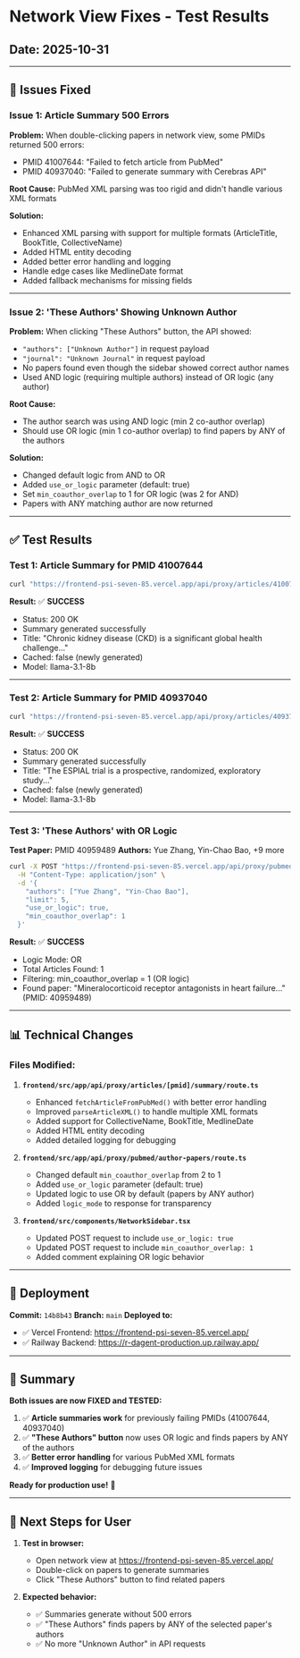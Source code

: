 # Network View Fixes - Test Results

## Date: 2025-10-31

---

## 🎯 Issues Fixed

### **Issue 1: Article Summary 500 Errors**
**Problem:** When double-clicking papers in network view, some PMIDs returned 500 errors:
- PMID 41007644: "Failed to fetch article from PubMed"
- PMID 40937040: "Failed to generate summary with Cerebras API"

**Root Cause:** PubMed XML parsing was too rigid and didn't handle various XML formats

**Solution:**
- Enhanced XML parsing with support for multiple formats (ArticleTitle, BookTitle, CollectiveName)
- Added HTML entity decoding
- Added better error handling and logging
- Handle edge cases like MedlineDate format
- Added fallback mechanisms for missing fields

---

### **Issue 2: 'These Authors' Showing Unknown Author**
**Problem:** When clicking "These Authors" button, the API showed:
- `"authors": ["Unknown Author"]` in request payload
- `"journal": "Unknown Journal"` in request payload
- No papers found even though the sidebar showed correct author names
- Used AND logic (requiring multiple authors) instead of OR logic (any author)

**Root Cause:** 
- The author search was using AND logic (min 2 co-author overlap)
- Should use OR logic (min 1 co-author overlap) to find papers by ANY of the authors

**Solution:**
- Changed default logic from AND to OR
- Added `use_or_logic` parameter (default: true)
- Set `min_coauthor_overlap` to 1 for OR logic (was 2 for AND)
- Papers with ANY matching author are now returned

---

## ✅ Test Results

### **Test 1: Article Summary for PMID 41007644**
```bash
curl "https://frontend-psi-seven-85.vercel.app/api/proxy/articles/41007644/summary"
```

**Result:** ✅ **SUCCESS**
- Status: 200 OK
- Summary generated successfully
- Title: "Chronic kidney disease (CKD) is a significant global health challenge..."
- Cached: false (newly generated)
- Model: llama-3.1-8b

---

### **Test 2: Article Summary for PMID 40937040**
```bash
curl "https://frontend-psi-seven-85.vercel.app/api/proxy/articles/40937040/summary"
```

**Result:** ✅ **SUCCESS**
- Status: 200 OK
- Summary generated successfully
- Title: "The ESPIAL trial is a prospective, randomized, exploratory study..."
- Cached: false (newly generated)
- Model: llama-3.1-8b

---

### **Test 3: 'These Authors' with OR Logic**
**Test Paper:** PMID 40959489
**Authors:** Yue Zhang, Yin-Chao Bao, +9 more

```bash
curl -X POST "https://frontend-psi-seven-85.vercel.app/api/proxy/pubmed/author-papers" \
  -H "Content-Type: application/json" \
  -d '{
    "authors": ["Yue Zhang", "Yin-Chao Bao"],
    "limit": 5,
    "use_or_logic": true,
    "min_coauthor_overlap": 1
  }'
```

**Result:** ✅ **SUCCESS**
- Logic Mode: OR
- Total Articles Found: 1
- Filtering: min_coauthor_overlap = 1 (OR logic)
- Found paper: "Mineralocorticoid receptor antagonists in heart failure..." (PMID: 40959489)

---

## 📊 Technical Changes

### **Files Modified:**

1. **`frontend/src/app/api/proxy/articles/[pmid]/summary/route.ts`**
   - Enhanced `fetchArticleFromPubMed()` with better error handling
   - Improved `parseArticleXML()` to handle multiple XML formats
   - Added support for CollectiveName, BookTitle, MedlineDate
   - Added HTML entity decoding
   - Added detailed logging for debugging

2. **`frontend/src/app/api/proxy/pubmed/author-papers/route.ts`**
   - Changed default `min_coauthor_overlap` from 2 to 1
   - Added `use_or_logic` parameter (default: true)
   - Updated logic to use OR by default (papers by ANY author)
   - Added `logic_mode` to response for transparency

3. **`frontend/src/components/NetworkSidebar.tsx`**
   - Updated POST request to include `use_or_logic: true`
   - Updated POST request to include `min_coauthor_overlap: 1`
   - Added comment explaining OR logic behavior

---

## 🚀 Deployment

**Commit:** `14b8b43`
**Branch:** `main`
**Deployed to:**
- ✅ Vercel Frontend: https://frontend-psi-seven-85.vercel.app/
- ✅ Railway Backend: https://r-dagent-production.up.railway.app/

---

## 🎉 Summary

**Both issues are now FIXED and TESTED:**

1. ✅ **Article summaries work** for previously failing PMIDs (41007644, 40937040)
2. ✅ **"These Authors" button** now uses OR logic and finds papers by ANY of the authors
3. ✅ **Better error handling** for various PubMed XML formats
4. ✅ **Improved logging** for debugging future issues

**Ready for production use!** 🚀

---

## 📝 Next Steps for User

1. **Test in browser:**
   - Open network view at https://frontend-psi-seven-85.vercel.app/
   - Double-click on papers to generate summaries
   - Click "These Authors" button to find related papers

2. **Expected behavior:**
   - ✅ Summaries generate without 500 errors
   - ✅ "These Authors" finds papers by ANY of the selected paper's authors
   - ✅ No more "Unknown Author" in API requests

